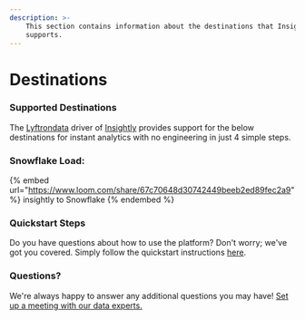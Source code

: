 ```yaml
---
description: >-
    This section contains information about the destinations that Insightly
    supports.
---
```


# Destinations

### Supported Destinations

The [Lyftrondata](https://www.lyftrondata.com/) driver of [Insightly](https://www.lyftrondata.com/integration/sales-analytics/insightly/) provides support for the below destinations for instant analytics with no engineering in just 4 simple steps.

### Snowflake Load:

{% embed url="https://www.loom.com/share/67c70648d30742449beeb2ed89fec2a9" %}
insightly to Snowflake
{% endembed %}

### Quickstart Steps

Do you have questions about how to use the platform? Don't worry; we've got you covered. Simply follow the quickstart instructions [here](README.md).

### Questions? <a href="#questions" id="questions"></a>

We're always happy to answer any additional questions you may have! [Set up a meeting with our data experts.](https://www.lyftrondata.com/book-a-meeting/)
